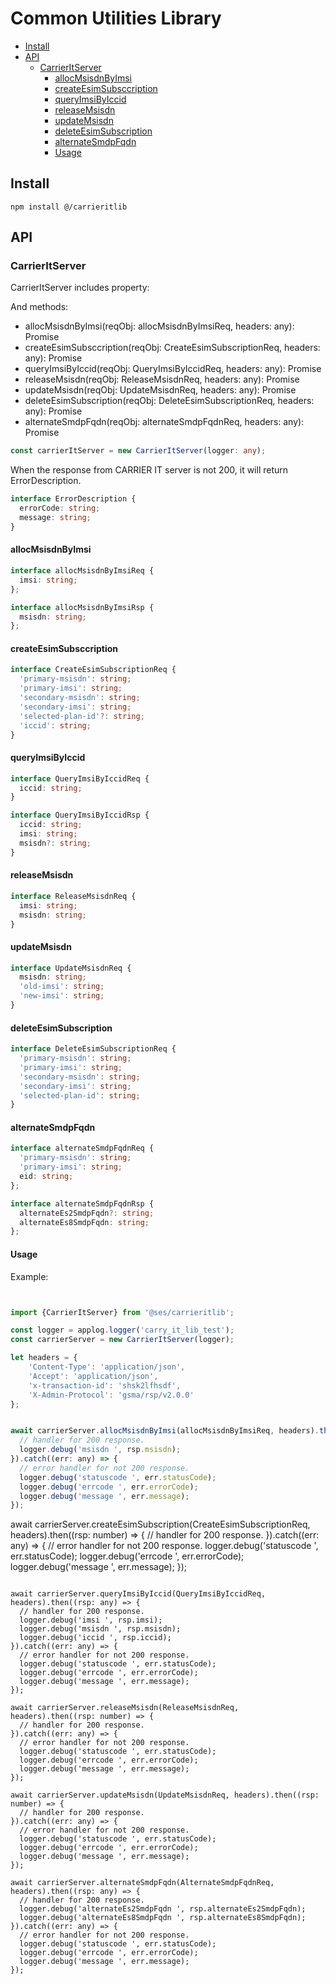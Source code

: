 # Common Utilities Library

<!-- START doctoc generated TOC please keep comment here to allow auto update -->
<!-- DON'T EDIT THIS SECTION, INSTEAD RE-RUN doctoc TO UPDATE -->


- [Install](#install)
- [API](#api)
  - [CarrierItServer](#carrieritserver)
    - [allocMsisdnByImsi](#allocmsisdnbyimsi)
    - [createEsimSubsccription](#createesimsubscription)
    - [queryImsiByIccid](#queryimsibyiccid)
    - [releaseMsisdn](#releasemisdn)
    - [updateMsisdn](#updatemsisdn)
    - [deleteEsimSubscription](#deleteesimsubscription)
    - [alternateSmdpFqdn](#alternatesmdpfqdn)
    - [Usage](#usage)

<!-- END doctoc generated TOC please keep comment here to allow auto update -->

## Install

```
npm install @/carrieritlib
```

## API

### CarrierItServer

CarrierItServer includes property:

And methods:
- allocMsisdnByImsi(reqObj: allocMsisdnByImsiReq, headers: any): Promise <allocMsisdnByImsiRsp>
- createEsimSubsccription(reqObj: CreateEsimSubscriptionReq, headers: any): Promise<number>
- queryImsiByIccid(reqObj: QueryImsiByIccidReq, headers: any): Promise <QueryImsiByIccidRsp>
- releaseMsisdn(reqObj: ReleaseMsisdnReq, headers: any): Promise<number>
- updateMsisdn(reqObj: UpdateMsisdnReq, headers: any): Promise<number>
- deleteEsimSubscription(reqObj: DeleteEsimSubscriptionReq, headers: any): Promise<number>
- alternateSmdpFqdn(reqObj: alternateSmdpFqdnReq, headers: any): Promise<alternateSmdpFqdnRsp>

```typescript
const carrierItServer = new CarrierItServer(logger: any);
```

When the response from CARRIER IT server is not 200, it will return ErrorDescription.

```typescript
interface ErrorDescription {
  errorCode: string;
  message: string;
}
```

#### allocMsisdnByImsi

```typescript
interface allocMsisdnByImsiReq {
  imsi: string;
};

interface allocMsisdnByImsiRsp {
  msisdn: string;
};
```

#### createEsimSubsccription

```typescript
interface CreateEsimSubscriptionReq {
  'primary-msisdn': string;
  'primary-imsi': string;
  'secondary-msisdn': string;
  'secondary-imsi': string;
  'selected-plan-id'?: string;
  'iccid': string;
}
```

#### queryImsiByIccid

```typescript
interface QueryImsiByIccidReq {
  iccid: string;
}

interface QueryImsiByIccidRsp {
  iccid: string;
  imsi: string;
  msisdn?: string;
}
```

#### releaseMsisdn

```typescript
interface ReleaseMsisdnReq {
  imsi: string;
  msisdn: string;
}

```
#### updateMsisdn

```typescript
interface UpdateMsisdnReq {
  msisdn: string;
  'old-imsi': string;
  'new-imsi': string;
}

```

#### deleteEsimSubscription

```typescript
interface DeleteEsimSubscriptionReq {
  'primary-msisdn': string;
  'primary-imsi': string;
  'secondary-msisdn': string;
  'secondary-imsi': string;
  'selected-plan-id': string;
}

```

#### alternateSmdpFqdn

```typescript
interface alternateSmdpFqdnReq {
  'primary-msisdn': string;
  'primary-imsi': string;
  eid: string;
};

interface alternateSmdpFqdnRsp {
  alternateEs2SmdpFqdn?: string;
  alternateEs8SmdpFqdn: string;
};

```


#### Usage

Example:

```js


import {CarrierItServer} from '@ses/carrieritlib';

const logger = applog.logger('carry_it_lib_test');
const carrierServer = new CarrierItServer(logger);

let headers = {
    'Content-Type': 'application/json',
    'Accept': 'application/json',
    'x-transaction-id': 'shsk2lfhsdf',
    'X-Admin-Protocol': 'gsma/rsp/v2.0.0'
};


await carrierServer.allocMsisdnByImsi(allocMsisdnByImsiReq, headers).then((rsp: any) => {
  // handler for 200 response.
  logger.debug('msisdn ', rsp.msisdn);
}).catch((err: any) => {
  // error handler for not 200 response.
  logger.debug('statuscode ', err.statusCode);
  logger.debug('errcode ', err.errorCode);
  logger.debug('message ', err.message);
});

```

await carrierServer.createEsimSubscription(CreateEsimSubscriptionReq, headers).then((rsp: number) => {
  // handler for 200 response.
}).catch((err: any) => {
  // error handler for not 200 response.
  logger.debug('statuscode ', err.statusCode);
  logger.debug('errcode ', err.errorCode);
  logger.debug('message ', err.message);
});

```

await carrierServer.queryImsiByIccid(QueryImsiByIccidReq, headers).then((rsp: any) => {
  // handler for 200 response.
  logger.debug('imsi ', rsp.imsi);
  logger.debug('msisdn ', rsp.msisdn);
  logger.debug('iccid ', rsp.iccid);
}).catch((err: any) => {
  // error handler for not 200 response.
  logger.debug('statuscode ', err.statusCode);
  logger.debug('errcode ', err.errorCode);
  logger.debug('message ', err.message);
});

await carrierServer.releaseMsisdn(ReleaseMsisdnReq, headers).then((rsp: number) => {
  // handler for 200 response.
}).catch((err: any) => {
  // error handler for not 200 response.
  logger.debug('statuscode ', err.statusCode);
  logger.debug('errcode ', err.errorCode);
  logger.debug('message ', err.message);
});

await carrierServer.updateMsisdn(UpdateMsisdnReq, headers).then((rsp: number) => {
  // handler for 200 response.
}).catch((err: any) => {
  // error handler for not 200 response.
  logger.debug('statuscode ', err.statusCode);
  logger.debug('errcode ', err.errorCode);
  logger.debug('message ', err.message);
});

await carrierServer.alternateSmdpFqdn(AlternateSmdpFqdnReq, headers).then((rsp: any) => {
  // handler for 200 response.
  logger.debug('alternateEs2SmdpFqdn ', rsp.alternateEs2SmdpFqdn);
  logger.debug('alternateEs8SmdpFqdn ', rsp.alternateEs8SmdpFqdn);
}).catch((err: any) => {
  // error handler for not 200 response.
  logger.debug('statuscode ', err.statusCode);
  logger.debug('errcode ', err.errorCode);
  logger.debug('message ', err.message);
});


```
